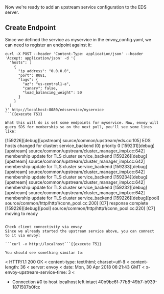 Now we're ready to add an upstream service configuration to the EDS server.

## Create Endpoint
Since we defined the service as myservice in the envoy_config.yaml, we can need to register an endpoint against it:

```
curl -X POST --header 'Content-Type: application/json' --header 'Accept: application/json' -d '{
  "hosts": [
    {
      "ip_address": "0.0.0.0",
      "port": 8081,
      "tags": {
        "az": "us-central1-a",
        "canary": false,
        "load_balancing_weight": 50
      }
    }
  ]
}' http://localhost:8080/edsservice/myservice
```{{execute T5}}

What this will do is set some endpoints for myservice. Now, envoy will query SDS for membership so on the next poll, you'll see some lines like:

```
[159226][debug][upstream] source/common/upstream/eds.cc:105] EDS hosts changed for cluster: service_backend (0) priority 0
[159231][debug][upstream] source/common/upstream/cluster_manager_impl.cc:642] membership update for TLS cluster service_backend
[159226][debug][upstream] source/common/upstream/cluster_manager_impl.cc:642] membership update for TLS cluster service_backend
[159233][debug][upstream] source/common/upstream/cluster_manager_impl.cc:642] membership update for TLS cluster service_backend
[159234][debug][upstream] source/common/upstream/cluster_manager_impl.cc:642] membership update for TLS cluster service_backend
[159232][debug][upstream] source/common/upstream/cluster_manager_impl.cc:642] membership update for TLS cluster service_backend
[159226][debug][pool] source/common/http/http1/conn_pool.cc:200] [C7] response complete
[159226][debug][pool] source/common/http/http1/conn_pool.cc:220] [C7] moving to ready
```

Check client connectivity via envoy
Since we already started the upstream service above, you can connect to it via envoy:

```curl -v http://localhost```{{execute T5}}

You should see something similar to:

```
< HTTP/1.1 200 OK
< content-type: text/html; charset=utf-8
< content-length: 36
< server: envoy
< date: Mon, 30 Apr 2018 06:21:43 GMT
< x-envoy-upstream-service-time: 3
<
* Connection #0 to host localhost left intact
40b9bc6f-77b8-49b7-b939-1871507b0fcc
```